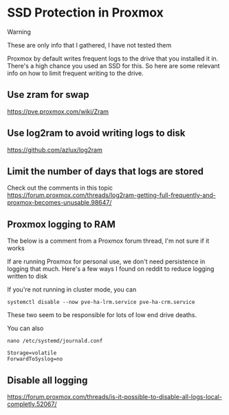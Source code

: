 # SSD Protection in Proxmox

> [!WARNING]  
> These are only info that I gathered, I have not tested them


Proxmox by default writes frequent logs to the drive that you installed it in. There's a high chance you used an SSD for this. So here are some relevant info on how to limit frequent writing to the drive.

## Use zram for swap
https://pve.proxmox.com/wiki/Zram

## Use log2ram to avoid writing logs to disk 
https://github.com/azlux/log2ram

## Limit the number of days that logs are stored 
Check out the comments in this topic
https://forum.proxmox.com/threads/log2ram-getting-full-frequently-and-proxmox-becomes-unusable.98647/

## Proxmox logging to RAM
The below is a comment from a Proxmox forum thread, I'm not sure if it works

If are running Proxmox for personal use, we don't need persistence in logging that much. Here's a few ways I found on reddit to reduce logging written to disk

If you're not running in cluster mode, you can 
```
systemctl disable --now pve-ha-lrm.service pve-ha-crm.service
```
These two seem to be responsible for lots of low end drive deaths.

You can also
```
nano /etc/systemd/journald.conf
```
```
Storage=volatile
ForwardToSyslog=no
```
## Disable all logging
https://forum.proxmox.com/threads/is-it-possible-to-disable-all-logs-local-completly.52067/
